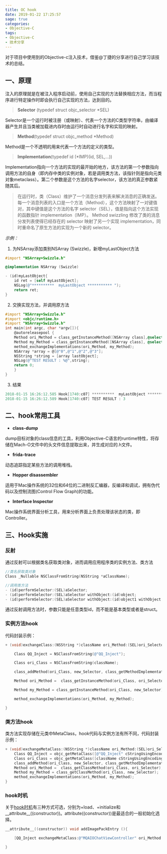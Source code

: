 ```yaml
---
title: OC hook
date: 2019-01-22 17:25:57
sage: true
categories:
- Objective-C
tags:
- Objective-C
- 技术分享
---
```

对于项目中使用到的Objective-c注入技术，借鉴@丁捷的分享进行自己学习该技术的总结。
## 一、原理
注入的原理就是在被注入程序启动前，使用自己实现的方法替换相应方法，而当程序进行特定操作时即会执行自己实现的方法，达到目的。

>**Selector** (typedef struct objc_selector *SEL)

Selector是一个运行时被注册（或映射）、代表一个方法的C类型字符串，由编译器产生并且当类被加载进内存时由运行时自动进行名字和实现的映射。

>**Method**(typedef struct objc_method *Method)

Method是一个不透明的用来代表一个方法的定义的类型。

>**Implementation**(typedef id (*IMP)(id, SEL,...))

Implementation指向一个方法的实现的最开始的地方，该方法的第一个参数指向调用方法的自身（即内存中类的实例对象，若是调用类方法，该指针则是指向元类对象metaclass）。第二个参数是这个方法的名字selector，该方法的真正参数紧随其后。



>在运行时，类（Class）维护了一个消息分发列表来解决消息的正确发送。每一个消息列表的入口是一个方法（Method），这个方法映射了一对键值对，其中键值是这个方法的名字 selector（SEL），值是指向这个方法实现的函数指针 implementation（IMP）。 Method swizzling 修改了类的消息分发列表使得已经存在的 selector 映射了另一个实现 implementation，同时重命名了原生方法的实现为一个新的 selector。



*示例：*

1. 为NSArray添加类别NSArray (Swizzle)，新增myLastObject方法

```objective-c
#import "NSArray+Swizzle.h"

@implementation NSArray (Swizzle)

- (id)myLastObject{
    id ret = [self myLastObject];
    NSLog(@"**********  myLastObject *********** ");
    return ret;
}
```
2. 交换实现方法，并调用原方法

```objective-c
#import "NSArray+Swizzle.h"
#import <objc/runtime.h>
#import "NSArray+Swizzle.h"
int main(int argc, char *argv[]){
	@autoreleasepool {
	Method ori_Method = class_getInstanceMethod([NSArray class],@selector(lastObject));
	Method my_Method = class_getInstanceMethod([NSArray class], @selector(myLastObject));
	method_exchangeImplementations(ori_Method, my_Method);
	NSArray *array = @[@"0",@"1",@"2",@"3"];
	NSString *string = [array lastObject];
	NSLog(@"TEST RESULT : %@",string);
	return 0;
	}
}
```
3. 结果
```objective-c
2018-01-15 16:26:12.585 Hook[1740:c07] **********  myLastObject ***********
2018-01-15 16:26:12.589 Hook[1740:c07] TEST RESULT : 3
```

## 二、hook常用工具
- **class-dump**

dump目标对象的class信息的工具，利用Objective-C语言的runtime特性，将存储在Mach-O文件中的头文件信息提取出来，并生成对应的.h文件。

- **frida-trace**

动态追踪指定某些方法的调用堆栈。

- **Hopper disassembler**

适用于Mac操作系统的32位和64位的二进制反汇编器，反编译和调试，拥有伪代码以及控制流图(Control Flow Graph)的功能。

- **Interface Inspector**

Mac操作系统界面分析工具，用来分析界面上负责处理该状态的类，即Controller。

## 三、Hook实施
### 反射
通过反射可以根据类名获取类对象，进而调用应用程序类的实例方法、类方法
```objective-c
//类名获取类对象
Class _Nullable NSClassFromString(NSString *aClassName);
```
```objective-c
//调用类方法
- (id)performSelector:(SEL)aSelector;
- (id)performSelector:(SEL)aSelector withObject:(id)object;
- (id)performSelector:(SEL)aSelector withObject:(id)object1 withObject:(id)object2;
```
通过反射调用方法时，参数只能是任意类型id，而不能是基本类型或者是struct。
### 实例方法hook
代码封装示例：
```objective-c
+ (void)exchangeClass:(NSString *)className ori_Method:(SEL)ori_Selector new_Method:(SEL)new_Selector{

    Class QQ_Inject = NSClassFromString(@"QQ_Inject");

    Class ori_Class = NSClassFromString(className);

    class_addMethod(ori_Class, new_Selector, class_getMethodImplementation(QQ_Inject, new_Selector), "");

    Method ori_Method =  class_getInstanceMethod(ori_Class, ori_Selector);

    Method my_Method = class_getInstanceMethod(ori_Class, new_Selector);

    method_exchangeImplementations(ori_Method, my_Method);

}
```
### 类方法hook
类方法实现存储在元类中MetaClass，hook代码与实例方法有所不同，代码封装示例：
```objective-c
+ (void)exchangeMetaClass:(NSString *)className ori_Method:(SEL)ori_Selector new_Method:(SEL)new_Selector{
    Class QQ_Inject = objc_getMetaClass([@"QQ_Inject" cStringUsingEncoding:NSASCIIStringEncoding]);
    Class ori_Class = objc_getMetaClass([className cStringUsingEncoding:NSASCIIStringEncoding]);
    class_addMethod(ori_Class, new_Selector, class_getMethodImplementation(QQ_Inject, new_Selector), "");
    Method ori_Method =  class_getClassMethod(ori_Class, ori_Selector);
    Method my_Method = class_getClassMethod(ori_Class, new_Selector);
    method_exchangeImplementations(ori_Method, my_Method);
}
```
### hook时机
关于[hook时机](https://www.jianshu.com/p/036f502a2b15)有三种方式可选，分别为+load、+initialize和\_\_attribute\_\_((constructor))。attribute((constructor))是最适合的一般初始化选择。

```objective-c
__attribute__((constructor)) void addImagePackEntry (){

	[QQ_Inject exchangeMetaClass:@"MQAIOChatViewController" ori_Method:@selector(addImagePack:path:) new_Method:@selector(newAddImagePack:path:)];

}
```